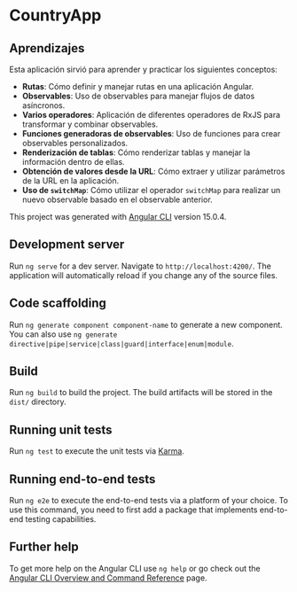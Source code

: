 # CountryApp

## Aprendizajes

Esta aplicación sirvió para aprender y practicar los siguientes conceptos:

- **Rutas**: Cómo definir y manejar rutas en una aplicación Angular.
- **Observables**: Uso de observables para manejar flujos de datos asíncronos.
- **Varios operadores**: Aplicación de diferentes operadores de RxJS para transformar y combinar observables.
- **Funciones generadoras de observables**: Uso de funciones para crear observables personalizados.
- **Renderización de tablas**: Cómo renderizar tablas y manejar la información dentro de ellas.
- **Obtención de valores desde la URL**: Cómo extraer y utilizar parámetros de la URL en la aplicación.
- **Uso de `switchMap`**: Cómo utilizar el operador `switchMap` para realizar un nuevo observable basado en el observable anterior.

This project was generated with [Angular CLI](https://github.com/angular/angular-cli) version 15.0.4.

## Development server

Run `ng serve` for a dev server. Navigate to `http://localhost:4200/`. The application will automatically reload if you change any of the source files.

## Code scaffolding

Run `ng generate component component-name` to generate a new component. You can also use `ng generate directive|pipe|service|class|guard|interface|enum|module`.

## Build

Run `ng build` to build the project. The build artifacts will be stored in the `dist/` directory.

## Running unit tests

Run `ng test` to execute the unit tests via [Karma](https://karma-runner.github.io).

## Running end-to-end tests

Run `ng e2e` to execute the end-to-end tests via a platform of your choice. To use this command, you need to first add a package that implements end-to-end testing capabilities.

## Further help

To get more help on the Angular CLI use `ng help` or go check out the [Angular CLI Overview and Command Reference](https://angular.io/cli) page.
